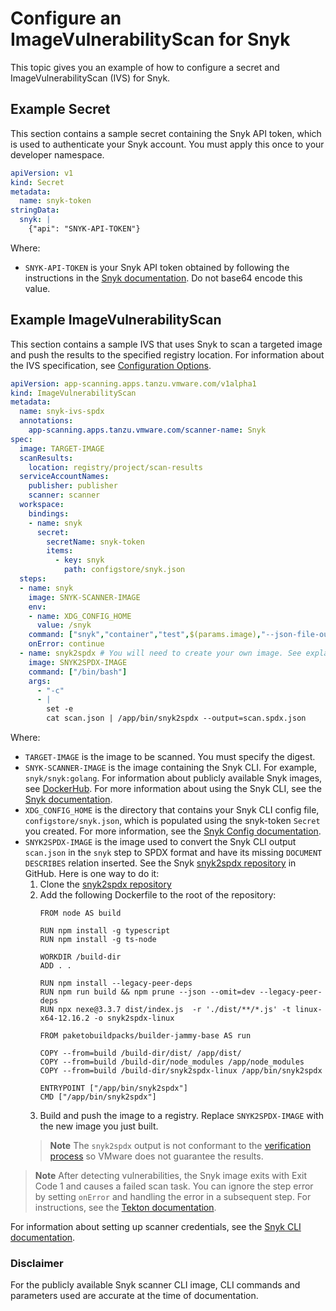 
# Configure an ImageVulnerabilityScan for Snyk

This topic gives you an example of how to configure a secret and ImageVulnerabilityScan (IVS) for Snyk.

## <a id="secret-example"></a> Example Secret

This section contains a sample secret containing the Snyk API token, which is used to authenticate
your Snyk account. You must apply this once to your developer namespace.

```yaml
apiVersion: v1
kind: Secret
metadata:
  name: snyk-token
stringData:
  snyk: |
    {"api": "SNYK-API-TOKEN"}
```

Where:

- `SNYK-API-TOKEN` is your Snyk API token obtained by following the instructions in the
  [Snyk documentation](https://docs.snyk.io/snyk-cli/authenticate-the-cli-with-your-account).
  Do not base64 encode this value.

## <a id="example"></a> Example ImageVulnerabilityScan

This section contains a sample IVS that uses Snyk to scan a targeted image and push the results to
the specified registry location.
For information about the IVS specification, see [Configuration Options](ivs-create-your-own.hbs.md#img-vuln-config-options).

```yaml
apiVersion: app-scanning.apps.tanzu.vmware.com/v1alpha1
kind: ImageVulnerabilityScan
metadata:
  name: snyk-ivs-spdx
  annotations:
    app-scanning.apps.tanzu.vmware.com/scanner-name: Snyk
spec:
  image: TARGET-IMAGE
  scanResults:
    location: registry/project/scan-results
  serviceAccountNames:
    publisher: publisher
    scanner: scanner
  workspace:
    bindings:
    - name: snyk
      secret:
        secretName: snyk-token
        items:
          - key: snyk
            path: configstore/snyk.json
  steps:
  - name: snyk
    image: SNYK-SCANNER-IMAGE
    env:
    - name: XDG_CONFIG_HOME
      value: /snyk
    command: ["snyk","container","test",$(params.image),"--json-file-output=scan-results/scan.json"]
    onError: continue
  - name: snyk2spdx # You will need to create your own image. See explanation below.
    image: SNYK2SPDX-IMAGE
    command: ["/bin/bash"]
    args:
      - "-c"
      - |
        set -e
        cat scan.json | /app/bin/snyk2spdx --output=scan.spdx.json
```

Where:

- `TARGET-IMAGE` is the image to be scanned. You must specify the digest.
- `SNYK-SCANNER-IMAGE` is the image containing the Snyk CLI. For example, `snyk/snyk:golang`.
  For information about publicly available Snyk images, see [DockerHub](https://hub.docker.com/r/snyk/snyk).
  For more information about using the Snyk CLI, see the [Snyk documentation](https://docs.snyk.io/snyk-cli).
- `XDG_CONFIG_HOME` is the directory that contains your Snyk CLI config file, `configstore/snyk.json`,
  which is populated using the snyk-token `Secret` you created.
  For more information, see the [Snyk Config documentation](https://docs.snyk.io/snyk-cli/commands/config).
- `SNYK2SPDX-IMAGE` is the image used to convert the Snyk CLI output `scan.json` in the `snyk` step
  to SPDX format and have its missing `DOCUMENT DESCRIBES` relation inserted.
  See the Snyk [snyk2spdx repository](https://github.com/snyk-tech-services/snyk2spdx) in GitHub. Here is one way to do it:
    1. Clone the [snyk2spdx repository](https://github.com/snyk-tech-services/snyk2spdx)
    2. Add the following Dockerfile to the root of the repository:
        ```
        FROM node AS build

        RUN npm install -g typescript
        RUN npm install -g ts-node

        WORKDIR /build-dir
        ADD . .

        RUN npm install --legacy-peer-deps
        RUN npm run build && npm prune --json --omit=dev --legacy-peer-deps
        RUN npx nexe@3.3.7 dist/index.js  -r './dist/**/*.js' -t linux-x64-12.16.2 -o snyk2spdx-linux

        FROM paketobuildpacks/builder-jammy-base AS run

        COPY --from=build /build-dir/dist/ /app/dist/
        COPY --from=build /build-dir/node_modules /app/node_modules
        COPY --from=build /build-dir/snyk2spdx-linux /app/bin/snyk2spdx

        ENTRYPOINT ["/app/bin/snyk2spdx"]
        CMD ["/app/bin/snyk2spdx"]
        ```
    3. Build and push the image to a registry. Replace `SNYK2SPDX-IMAGE` with
      the new image you just built.
    > **Note** The `snyk2spdx` output is not conformant to the [verification process](./verify-app-scanning-supply-chain.hbs.md) so VMware does not guarantee the results.

> **Note** After detecting vulnerabilities, the Snyk image exits with Exit Code 1 and causes a failed
> scan task. You can ignore the step error by setting `onError` and handling the error in a subsequent
> step. For instructions, see the [Tekton documentation](https://tekton.dev/docs/pipelines/tasks/#specifying-onerror-for-a-step).

For information about setting up scanner credentials, see the [Snyk CLI documentation](https://docs.snyk.io/snyk-cli/commands/config).

### <a id="disclaimer"></a> Disclaimer

For the publicly available Snyk scanner CLI image, CLI commands and parameters used are accurate at
the time of documentation.
